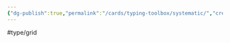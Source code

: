 ```yaml
---
{"dg-publish":true,"permalink":"/cards/typing-toolbox/systematic/","created":"2023-04-14T15:23:00.498+02:00","updated":"2023-05-02T10:45:37.423+02:00"}
---
```


#type/grid  

